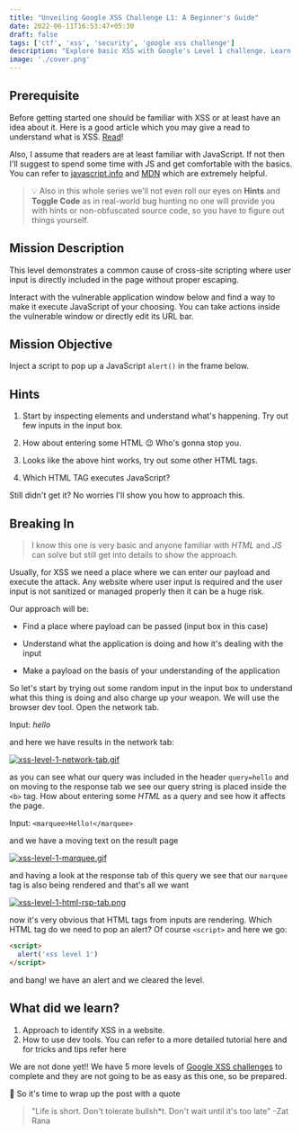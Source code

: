 ```yaml
---
title: "Unveiling Google XSS Challenge L1: A Beginner's Guide"
date: 2022-06-11T16:53:47+05:30
draft: false
tags: ['ctf', 'xss', 'security', 'google xss challenge']
description: "Explore basic XSS with Google's Level 1 challenge. Learn how simple injections work and understand core concepts through hands-on practice."
image: './cover.png'
---
```


## Prerequisite

Before getting started one should be familiar with XSS or at least have an idea about it. Here is a good article which you may give a read to understand what is XSS. [Read](https://portswigger.net/web-security/cross-site-scripting)!

Also, I assume that readers are at least familiar with JavaScript. If not then I'll suggest to spend some time with JS and get comfortable with the basics. You can refer to [javascript.info](https://javascript.info/) and [MDN](https://developer.mozilla.org/en-US/docs/Web) which are extremely helpful.

> 💡 Also in this whole series we'll not even roll our eyes on **Hints** and **Toggle Code** as in real-world bug hunting no one will provide you with hints or non-obfuscated source code, so you have to figure out things yourself.

## Mission Description

This level demonstrates a common cause of cross-site scripting where user input is directly included in the page without proper escaping.

Interact with the vulnerable application window below and find a way to make it execute JavaScript of your choosing. You can take actions inside the vulnerable window or directly edit its URL bar.

## Mission Objective

Inject a script to pop up a JavaScript `alert()` in the frame below.

## Hints

1. Start by inspecting elements and understand what's happening. Try out few inputs in the input box.

2. How about entering some HTML 😉 Who's gonna stop you.

3. Looks like the above hint works, try out some other HTML tags.

4. Which HTML TAG executes JavaScript?

Still didn't get it? No worries I'll show you how to approach this.

## Breaking In

> I know this one is very basic and anyone familiar with _HTML_ and _JS_ can solve but still get into details to show the approach.

Usually, for XSS we need a place where we can enter our payload and execute the attack. Any website where user input is required and the user input is not sanitized or managed properly then it can be a huge risk.

Our approach will be:

- Find a place where payload can be passed (input box in this case)

- Understand what the application is doing and how it's dealing with the input

- Make a payload on the basis of your understanding of the application

So let's start by trying out some random input in the input box to understand what this thing is doing and also charge up your weapon. We will use the browser dev tool. Open the network tab.

Input: _hello_

and here we have results in the network tab:

[![xss-level-1-network-tab.gif](https://i.postimg.cc/NfhdVFvs/xss-level-1-network-tab.gif)](https://postimg.cc/nMkK9HLg)

as you can see what our query was included in the header `query=hello` and on moving to the response tab we see our query string is placed inside the `<b>` tag. How about entering some _HTML_ as a query and see how it affects the page.

Input: `<marquee>Hello!</marquee>`

and we have a moving text on the result page

[![xss-level-1-marquee.gif](https://i.postimg.cc/X7TQRJMN/xss-level-1-marquee.gif)](https://postimg.cc/gnHVRGk1)

and having a look at the response tab of this query we see that our `marquee` tag is also being rendered and that's all we want

[![xss-level-1-html-rsp-tab.png](https://i.postimg.cc/bYV6Rg3t/xss-level-1-html-rsp-tab.png)](https://postimg.cc/6TRLWrsW)

now it's very obvious that HTML tags from inputs are rendering. Which HTML tag do we need to pop an alert? Of course `<script>` and here we go:

```html
<script>
  alert('xss level 1')
</script>
```

and bang! we have an alert and we cleared the level.

## What did we learn?

1. Approach to identify XSS in a website.
2. How to use dev tools. You can refer to a more detailed tutorial here and for tricks and tips refer here

We are not done yet!! We have 5 more levels of [Google XSS challenges](http://souvikinator.netlify.app/tags/google-xss-challenge/) to complete and they are not going to be as easy as this one, so be prepared.

🥳 So it's time to wrap up the post with a quote

> "Life is short. Don't tolerate bullsh\*t. Don't wait until it's too late" -Zat Rana
